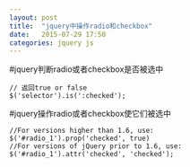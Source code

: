 ```yaml
---
layout: post
title:  "jquery中操作radio和checkbox"
date:   2015-07-29 17:50
categories: jquery js
---
```


#jquery判断radio或者checkbox是否被选中

<pre><code>// 返回true or false
$('selector').is(':checked');
</code></pre>

#jquery操作radio或者checkbox使它们被选中

<pre><code>//For versions higher than 1.6, use:
$('#radio_1').prop('checked', true)
//For versions of jQuery prior to 1.6, use:
$('#radio_1').attr('checked', 'checked');
</code></pre>